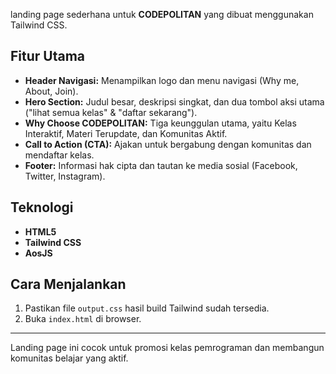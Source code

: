 landing page sederhana untuk **CODEPOLITAN** yang dibuat menggunakan Tailwind CSS.

## Fitur Utama

- **Header Navigasi:** Menampilkan logo dan menu navigasi (Why me, About, Join).
- **Hero Section:** Judul besar, deskripsi singkat, dan dua tombol aksi utama ("lihat semua kelas" & "daftar sekarang").
- **Why Choose CODEPOLITAN:** Tiga keunggulan utama, yaitu Kelas Interaktif, Materi Terupdate, dan Komunitas Aktif.
- **Call to Action (CTA):** Ajakan untuk bergabung dengan komunitas dan mendaftar kelas.
- **Footer:** Informasi hak cipta dan tautan ke media sosial (Facebook, Twitter, Instagram).

## Teknologi

- **HTML5**
- **Tailwind CSS**
- **AosJS**

## Cara Menjalankan

1. Pastikan file `output.css` hasil build Tailwind sudah tersedia.
2. Buka `index.html` di browser.

---

Landing page ini cocok untuk promosi kelas pemrograman dan membangun komunitas belajar yang aktif.